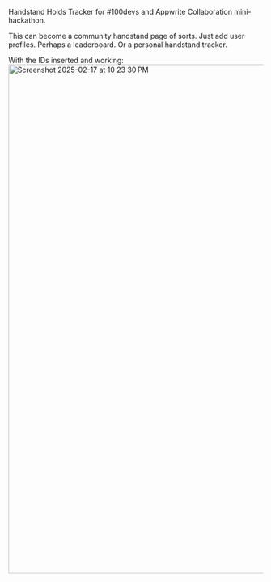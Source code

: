 Handstand Holds Tracker for #100devs and Appwrite Collaboration mini-hackathon.

This can become a community handstand page of sorts. Just add user profiles. Perhaps a leaderboard.
Or a personal handstand tracker.

With the IDs inserted and working:
<img width="1006" alt="Screenshot 2025-02-17 at 10 23 30 PM" src="https://github.com/user-attachments/assets/bf15a26b-5d32-4d91-82dc-c26ae4d833b4" />
